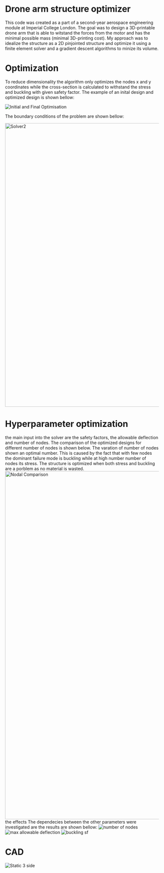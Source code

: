 # Drone arm structure optimizer
This code was created as a part of a second-year aerospace engineering module at Imperial College London. The goal was to design a 3D-printable drone arm that is able to witstand the forces from the motor and has the minimal possible mass (minimal 3D-printing cost). My approach was to idealize the structure as a 2D pinjointed structure and optimize it using a finite element solver and a gradient descent algorithms to minize its volume. 
# Optimization
To reduce dimensionality the algorithm only optimizes the nodes x and y coordinates while the cross-section is calculated to withstand the stress and buckling with given safety factor. The example of an inital design and optimized design is shown bellow:

![Initial and Final Optimisation](https://user-images.githubusercontent.com/72938727/188738473-0b427d77-170c-4b04-9050-45aac2e8c413.png)

The boundary conditions of the problem are shown bellow:

<img width="929" alt="Solver2" src="https://user-images.githubusercontent.com/72938727/188739238-95eec5db-78b8-4c31-a72a-8cca2ed04f56.png">

# Hyperparameter optimization
the main input into the solver are the safety factors, the allowable deflection and number of nodes. The comparison of the optimized designs for different number of nodes is shown below. The varation of number of nodes shown an optimal number. This is caused by the fact that with few nodes the dominant failure mode is buckling while at high number number of nodes its stress. The structure is optimized when both stress and buckling are a porblem as no material is wasted. 
<img width="1140" alt="Nodal Comparison" src="https://user-images.githubusercontent.com/72938727/188738992-51a09ad2-3b1c-41b8-a470-2a12fd2192e8.png">
the effects 
The dependecies between the other parameters were investigated are the results are shown bellow:
![number of nodes](https://user-images.githubusercontent.com/72938727/188739552-4f798239-d3f7-461e-bed8-808970f495af.png)
![max allowable deflection](https://user-images.githubusercontent.com/72938727/188739560-c3f26fda-bdd5-4624-8220-4500a981cfdd.png)
![buckling sf](https://user-images.githubusercontent.com/72938727/188739566-3af091a6-2e32-44b7-ad8e-d309389e96d6.png)
# CAD
![Static 3 side](https://user-images.githubusercontent.com/72938727/188749709-96e83d10-dfa2-49fc-a22e-4166cb972c78.png)

